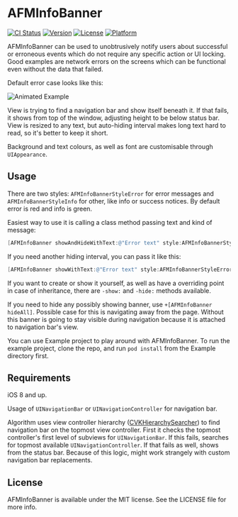 # AFMInfoBanner

[![CI Status](http://img.shields.io/travis/ask-fm/AFMInfoBanner.svg?style=flat)](https://travis-ci.org/ask-fm/AFMInfoBanner)
[![Version](https://img.shields.io/cocoapods/v/AFMInfoBanner.svg?style=flat)](http://cocoadocs.org/docsets/AFMInfoBanner)
[![License](https://img.shields.io/cocoapods/l/AFMInfoBanner.svg?style=flat)](http://cocoadocs.org/docsets/AFMInfoBanner)
[![Platform](https://img.shields.io/cocoapods/p/AFMInfoBanner.svg?style=flat)](http://cocoadocs.org/docsets/AFMInfoBanner)

AFMInfoBanner can be used to unobtrusively notify users about successful or erroneous events which do not require any specific action or UI locking. Good examples are network errors on the screens which can be functional even without the data that failed.

Default error case looks like this:

![Animated Example](https://raw.githubusercontent.com/ask-fm/AFMInfoBanner/master/res/red_banner.gif)

View is trying to find a navigation bar and show itself beneath it. If that fails, it shows from top of the window, adjusting height to be below status bar. View is resized to any text, but auto-hiding interval makes long text hard to read, so it's better to keep it short.

Background and text colours, as well as font are customisable through `UIAppearance`.

## Usage

There are two styles: `AFMInfoBannerStyleError` for error messages and `AFMInfoBannerStyleInfo` for other, like info or success notices. By default error is red and info is green.

Easiest way to use it is calling a class method passing text and kind of message:

```objective-c
[AFMInfoBanner showAndHideWithText:@"Error text" style:AFMInfoBannerStyleError];
```

If you need another hiding interval, you can pass it like this:

```objective-c
[AFMInfoBanner showWithText:@"Error text" style:AFMInfoBannerStyleError andHideAfter:1.0];
```

If you want to create or show it yourself, as well as have a overriding point in case of inheritance, there are `-show:` and `-hide:` methods available.

If you need to hide any possibly showing banner, use `+[AFMInfoBanner hideAll]`. Possible case for this is navigating away from the page. Without this banner is going to stay visible during navigation because it is attached to navigation bar's view.

You can use Example project to play around with AFMInfoBanner. To run the example project, clone the repo, and run `pod install` from the Example directory first.

## Requirements

iOS 8 and up.

Usage of `UINavigationBar` or `UINavigationController` for navigation bar.

Algorithm uses view controller hierarchy ([CVKHierarchySearcher](https://github.com/coverback/CVKHierarchySearcher)) to find navigation bar on the topmost view controller. First it checks the topmost controller's first level of subviews for `UINavigationBar`. If this fails, searches for topmost available `UINavigationController`. If that fails as well, shows from the status bar. Because of this logic, might work strangely with custom navigation bar replacements.

## License

AFMInfoBanner is available under the MIT license. See the LICENSE file for more info.

